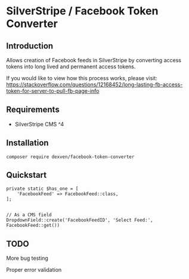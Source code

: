 # SilverStripe / Facebook Token Converter


## Introduction

Allows creation of Facebook feeds in SilverStripe by converting access tokens into long lived and permanent access tokens. 

If you would like to view how this process works, please visit: https://stackoverflow.com/questions/12168452/long-lasting-fb-access-token-for-server-to-pull-fb-page-info

## Requirements
* SilverStripe CMS ^4

## Installation

```
composer require dexven/facebook-token-converter
```

## Quickstart

````
private static $has_one = [
    'FacebookFeed' => FacebookFeed::class,
];


// As a CMS field
DropdownField::create('FacebookFeedID', 'Select Feed:', FacebookFeed::get())

````


## TODO
More bug testing

Proper error validation